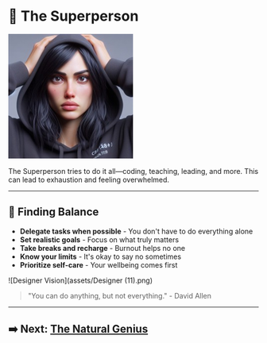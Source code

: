 # 🦸 The Superperson

![The Superperson](assets/superperson.jpg)

The Superperson tries to do it all—coding, teaching, leading, and more. This can lead to exhaustion and feeling overwhelmed.

---

## 🧩 Finding Balance

- **Delegate tasks when possible** - You don't have to do everything alone
- **Set realistic goals** - Focus on what truly matters
- **Take breaks and recharge** - Burnout helps no one
- **Know your limits** - It's okay to say no sometimes
- **Prioritize self-care** - Your wellbeing comes first

![Designer Vision](assets/Designer (11).png)

> "You can do anything, but not everything." - David Allen

---

## ➡️ Next: [The Natural Genius](the-natural-genius.md)
